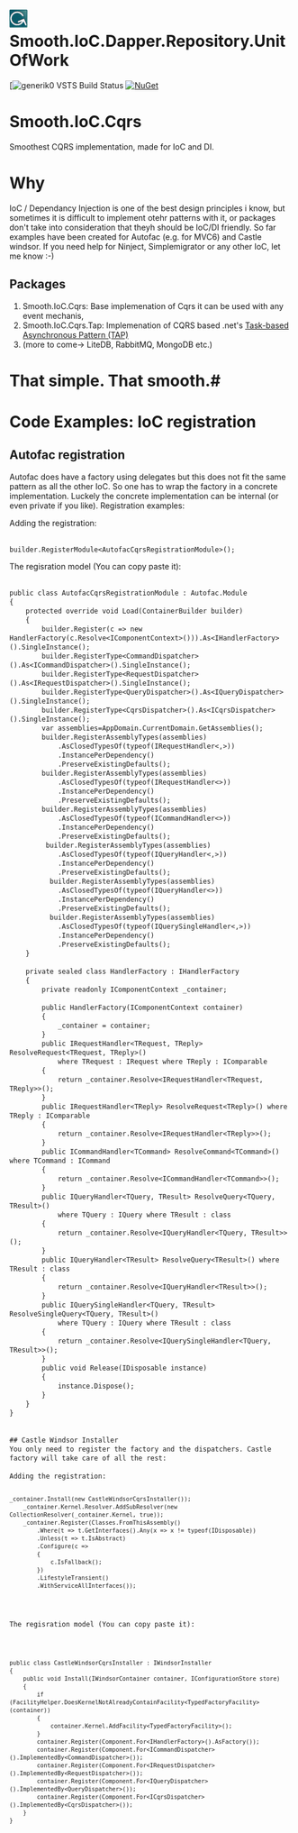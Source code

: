 ![Project Icon](https://raw.githubusercontent.com/Generik0/Smooth.IoC.Cqrs/master/logo.jpg) Smooth.IoC.Dapper.Repository.UnitOfWork
===========================================

[![generik0 VSTS Build Status](https://generik0.visualstudio.com/_apis/public/build/definitions/97e62cdf-8c46-48a2-bf7a-d40bf05a53eb/5/badge)
[![NuGet](https://img.shields.io/nuget/v/Smooth.IoC.Cqrs.Tap.svg)](http://www.nuget.org/packages/Smooth.IoC.Cqrs.Tap)


# Smooth.IoC.Cqrs
Smoothest CQRS implementation, made for IoC and DI.

# Why
IoC / Dependancy Injection is one of the best design principles i know, but sometimes it is difficult to implement otehr patterns with it, or packages don't take into consideration that theyh should be IoC/DI friendly.
So far examples have been created for Autofac (e.g. for MVC6) and Castle windsor. If you need help for Ninject, Simplemigrator or any other IoC, let me know :-)

## Packages
1. Smooth.IoC.Cqrs: Base implemenation of Cqrs it can be used with any event mechanis,
2. Smooth.IoC.Cqrs.Tap: Implemenation of CQRS based .net's [Task-based Asynchronous Pattern (TAP)](https://msdn.microsoft.com/en-us/library/hh873175%28v=vs.110%29.aspx?f=255&MSPPError=-2147217396)
3. (more to come-> LiteDB, RabbitMQ, MongoDB etc.)

# That simple. That smooth.#

# Code Examples: IoC registration
## Autofac registration
Autofac does have a factory using delegates but this does not fit the same pattern as all the other IoC. 
So one has to wrap the factory in a concrete implementation. Luckely the concrete implementation can be internal (or even private if you like).
Registration examples:	

Adding the registration:
<pre><code>
builder.RegisterModule&lt;AutofacCqrsRegistrationModule&gt;();
</pre></code>

The regisration model (You can copy paste it):
<pre><code>
public class AutofacCqrsRegistrationModule : Autofac.Module
{
    protected override void Load(ContainerBuilder builder)
    {
        builder.Register(c =&gt; new HandlerFactory(c.Resolve&lt;IComponentContext&gt;())).As&lt;IHandlerFactory&gt;().SingleInstance();
        builder.RegisterType&lt;CommandDispatcher&gt;().As&lt;ICommandDispatcher&gt;().SingleInstance();
        builder.RegisterType&lt;RequestDispatcher&gt;().As&lt;IRequestDispatcher&gt;().SingleInstance();
        builder.RegisterType&lt;QueryDispatcher&gt;().As&lt;IQueryDispatcher&gt;().SingleInstance();
        builder.RegisterType&lt;CqrsDispatcher&gt;().As&lt;ICqrsDispatcher&gt;().SingleInstance();
        var assemblies=AppDomain.CurrentDomain.GetAssemblies();
        builder.RegisterAssemblyTypes(assemblies)
            .AsClosedTypesOf(typeof(IRequestHandler&lt;,&gt;))
            .InstancePerDependency()
            .PreserveExistingDefaults();
        builder.RegisterAssemblyTypes(assemblies)
            .AsClosedTypesOf(typeof(IRequestHandler&lt;&gt;))
            .InstancePerDependency()
            .PreserveExistingDefaults();
        builder.RegisterAssemblyTypes(assemblies)
            .AsClosedTypesOf(typeof(ICommandHandler&lt;&gt;))
            .InstancePerDependency()
            .PreserveExistingDefaults();
         builder.RegisterAssemblyTypes(assemblies)
            .AsClosedTypesOf(typeof(IQueryHandler&lt;,&gt;))
            .InstancePerDependency()
            .PreserveExistingDefaults();
          builder.RegisterAssemblyTypes(assemblies)
            .AsClosedTypesOf(typeof(IQueryHandler&lt;&gt;))
            .InstancePerDependency()
            .PreserveExistingDefaults();
          builder.RegisterAssemblyTypes(assemblies)
            .AsClosedTypesOf(typeof(IQuerySingleHandler&lt;,&gt;))
            .InstancePerDependency()
            .PreserveExistingDefaults();
    }

    private sealed class HandlerFactory : IHandlerFactory
    {
        private readonly IComponentContext _container;

        public HandlerFactory(IComponentContext container)
        {
            _container = container;
        }
        public IRequestHandler&lt;TRequest, TReply&gt; ResolveRequest&lt;TRequest, TReply&gt;()
            where TRequest : IRequest where TReply : IComparable
        {
            return _container.Resolve&lt;IRequestHandler&lt;TRequest, TReply&gt;&gt;();
        }
        public IRequestHandler&lt;TReply&gt; ResolveRequest&lt;TReply&gt;() where TReply : IComparable
        {
            return _container.Resolve&lt;IRequestHandler&lt;TReply&gt;&gt;();
        }
        public ICommandHandler&lt;TCommand&gt; ResolveCommand&lt;TCommand&gt;() where TCommand : ICommand
        {
            return _container.Resolve&lt;ICommandHandler&lt;TCommand&gt;&gt;();
        }
        public IQueryHandler&lt;TQuery, TResult&gt; ResolveQuery&lt;TQuery, TResult&gt;()
            where TQuery : IQuery where TResult : class
        {
            return _container.Resolve&lt;IQueryHandler&lt;TQuery, TResult&gt;&gt;();
        }
        public IQueryHandler&lt;TResult&gt; ResolveQuery&lt;TResult&gt;() where TResult : class
        {
            return _container.Resolve&lt;IQueryHandler&lt;TResult&gt;&gt;();
        }
        public IQuerySingleHandler&lt;TQuery, TResult&gt; ResolveSingleQuery&lt;TQuery, TResult&gt;()
            where TQuery : IQuery where TResult : class
        {
            return _container.Resolve&lt;IQuerySingleHandler&lt;TQuery, TResult&gt;&gt;();
        }
        public void Release(IDisposable instance)
        {
            instance.Dispose();
        }
    }
}


## Castle Windsor Installer
You only need to register the factory and the dispatchers. Castle factory will take care of all the rest:

Adding the registration:
<pre><code>
_container.Install(new CastleWindsorCqrsInstaller());
    _container.Kernel.Resolver.AddSubResolver(new CollectionResolver(_container.Kernel, true));
    _container.Register(Classes.FromThisAssembly()
        .Where(t =&gt; t.GetInterfaces().Any(x =&gt; x != typeof(IDisposable))
        .Unless(t =&gt; t.IsAbstract)
        .Configure(c =&gt;
        {
            c.IsFallback();
        })
        .LifestyleTransient()
        .WithServiceAllInterfaces());
</pre></code>

The regisration model (You can copy paste it):
<pre><code>
public class CastleWindsorCqrsInstaller : IWindsorInstaller
{
    public void Install(IWindsorContainer container, IConfigurationStore store)
    {
        if (FacilityHelper.DoesKernelNotAlreadyContainFacility&lt;TypedFactoryFacility&gt;(container))
        {
            container.Kernel.AddFacility&lt;TypedFactoryFacility&gt;();
        }
        container.Register(Component.For&lt;IHandlerFactory&gt;().AsFactory());
        container.Register(Component.For&lt;ICommandDispatcher&gt;().ImplementedBy&lt;CommandDispatcher&gt;());
        container.Register(Component.For&lt;IRequestDispatcher&gt;().ImplementedBy&lt;RequestDispatcher&gt;());
        container.Register(Component.For&lt;IQueryDispatcher&gt;().ImplementedBy&lt;QueryDispatcher&gt;());
        container.Register(Component.For&lt;ICqrsDispatcher&gt;().ImplementedBy&lt;CqrsDispatcher&gt;());
    }
}
</pre></code>

